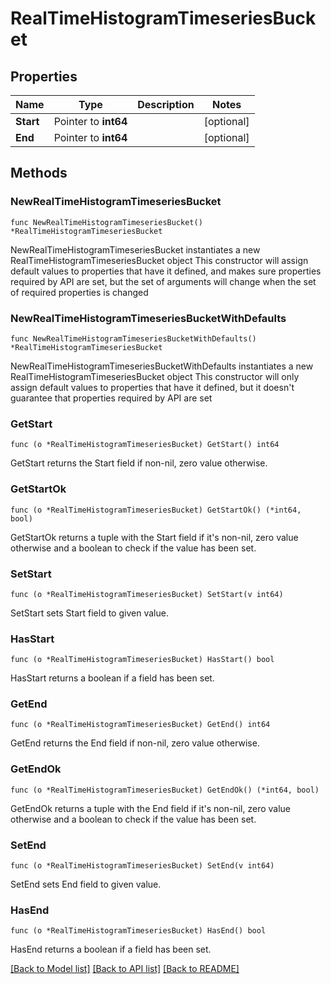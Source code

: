 # RealTimeHistogramTimeseriesBucket

## Properties

Name | Type | Description | Notes
------------ | ------------- | ------------- | -------------
**Start** | Pointer to **int64** |  | [optional] 
**End** | Pointer to **int64** |  | [optional] 

## Methods

### NewRealTimeHistogramTimeseriesBucket

`func NewRealTimeHistogramTimeseriesBucket() *RealTimeHistogramTimeseriesBucket`

NewRealTimeHistogramTimeseriesBucket instantiates a new RealTimeHistogramTimeseriesBucket object
This constructor will assign default values to properties that have it defined,
and makes sure properties required by API are set, but the set of arguments
will change when the set of required properties is changed

### NewRealTimeHistogramTimeseriesBucketWithDefaults

`func NewRealTimeHistogramTimeseriesBucketWithDefaults() *RealTimeHistogramTimeseriesBucket`

NewRealTimeHistogramTimeseriesBucketWithDefaults instantiates a new RealTimeHistogramTimeseriesBucket object
This constructor will only assign default values to properties that have it defined,
but it doesn't guarantee that properties required by API are set

### GetStart

`func (o *RealTimeHistogramTimeseriesBucket) GetStart() int64`

GetStart returns the Start field if non-nil, zero value otherwise.

### GetStartOk

`func (o *RealTimeHistogramTimeseriesBucket) GetStartOk() (*int64, bool)`

GetStartOk returns a tuple with the Start field if it's non-nil, zero value otherwise
and a boolean to check if the value has been set.

### SetStart

`func (o *RealTimeHistogramTimeseriesBucket) SetStart(v int64)`

SetStart sets Start field to given value.

### HasStart

`func (o *RealTimeHistogramTimeseriesBucket) HasStart() bool`

HasStart returns a boolean if a field has been set.

### GetEnd

`func (o *RealTimeHistogramTimeseriesBucket) GetEnd() int64`

GetEnd returns the End field if non-nil, zero value otherwise.

### GetEndOk

`func (o *RealTimeHistogramTimeseriesBucket) GetEndOk() (*int64, bool)`

GetEndOk returns a tuple with the End field if it's non-nil, zero value otherwise
and a boolean to check if the value has been set.

### SetEnd

`func (o *RealTimeHistogramTimeseriesBucket) SetEnd(v int64)`

SetEnd sets End field to given value.

### HasEnd

`func (o *RealTimeHistogramTimeseriesBucket) HasEnd() bool`

HasEnd returns a boolean if a field has been set.


[[Back to Model list]](../README.md#documentation-for-models) [[Back to API list]](../README.md#documentation-for-api-endpoints) [[Back to README]](../README.md)


